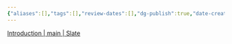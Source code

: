```yaml
---
{"aliases":[],"tags":[],"review-dates":[],"dg-publish":true,"date-created":"2024-04-23-Tue, 4:06:23 pm","date-modified":"2024-04-23-Tue, 4:08:22 pm","permalink":"/programming/front-end/field/editor/slate/","dgPassFrontmatter":true}
---
```



[Introduction | main | Slate](https://docs.slatejs.org/)
